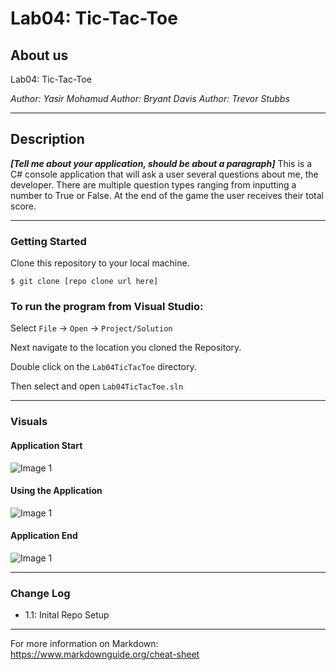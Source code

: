 # Lab04: Tic-Tac-Toe

## About us

Lab04: Tic-Tac-Toe

*Author: Yasir Mohamud*
*Author: Bryant Davis*
*Author: Trevor Stubbs*

----

## Description
***[Tell me about your application, should be about a paragraph]***
This is a C# console application that will ask a user several questions about me, the
developer. There are multiple question types ranging from inputting a number to True or False.
At the end of the game the user receives their total score.

---

### Getting Started
Clone this repository to your local machine.

```
$ git clone [repo clone url here]
```

### To run the program from Visual Studio:
Select ```File``` -> ```Open``` -> ```Project/Solution```

Next navigate to the location you cloned the Repository.

Double click on the ```Lab04TicTacToe``` directory.

Then select and open ```Lab04TicTacToe.sln```

---

### Visuals

#### Application Start
![Image 1](https://via.placeholder.com/750x500)
#### Using the Application
![Image 1](https://via.placeholder.com/750x500)
#### Application End
![Image 1](https://via.placeholder.com/750x500)

---

### Change Log

- 1.1: Inital Repo Setup


------------------------------
For more information on Markdown: https://www.markdownguide.org/cheat-sheet